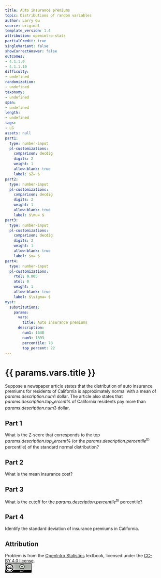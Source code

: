 ```yaml
---
title: Auto insurance premiums
topic: Distributions of random variables
author: Larry Gu
source: original
template_version: 1.4
attribution: openintro-stats
partialCredit: true
singleVariant: false
showCorrectAnswer: false
outcomes:
- 4.1.1.0
- 4.1.1.10
difficulty:
- undefined
randomization:
- undefined
taxonomy:
- undefined
span:
- undefined
length:
- undefined
tags:
- LG
assets: null
part1:
  type: number-input
  pl-customizations:
    comparison: decdig
    digits: 2
    weight: 1
    allow-blank: true
    label: $Z= $
part2:
  type: number-input
  pl-customizations:
    comparison: decdig
    digits: 2
    weight: 1
    allow-blank: true
    label: $\mu= $
part3:
  type: number-input
  pl-customizations:
    comparison: decdig
    digits: 2
    weight: 1
    allow-blank: true
    label: $x= $
part4:
  type: number-input
  pl-customizations:
    rtol: 0.005
    atol: 0
    weight: 1
    allow-blank: true
    label: $\sigma= $
myst:
  substitutions:
    params:
      vars:
        title: Auto insurance premiums
      description:
        num1: 1648
        num3: 1893
        percentile: 78
        top_percent: 22
---
```

# {{ params.vars.title }}
Suppose a newspaper article states that the distribution of auto insurance premiums for residents of California is approximately normal with a mean of ${{ params.description.num1 }}$ dollar. The article also states that ${{params.description.top_percent}}$% of California residents pay more than ${{ params.description.num3 }}$ dollar.

## Part 1

What is the Z-score that corresponds to the top ${{params.description.top_percent}}$% (or the ${{params.description.percentile}}^{th}$ percentile) of the standard normal distribution?

## Part 2

What is the mean insurance cost?

## Part 3

What is the cutoff for the ${{params.description.percentile}}^{th}$ percentile?

## Part 4

Identify the standard deviation of insurance premiums in California.

## Attribution

Problem is from the [OpenIntro Statistics](https://openintro.org/book/os/) textbook, licensed under the [CC-BY 4.0 license](https://creativecommons.org/licenses/by/4.0/).<br>![Image representing the Creative Commons 4.0 BY license.](https://raw.githubusercontent.com/firasm/bits/master/by.png)
